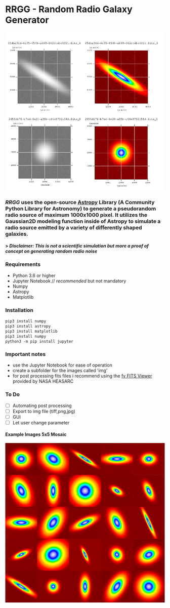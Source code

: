 # RRGG - Random Radio Galaxy Generator
![mosaik](/mosaik.png) 

### ***RRGG*** uses the open-source [Astropy](https://www.astropy.org/) Library (A Community Python Library for Astronomy) to generate a pseudorandom radio source of maximum 1000x1000 pixel. It utilizes the Gaussian2D modeling function inside of Astropy to simulate a radio source emitted by a variety of differently shaped galaxies. 
#### > *Disclaimer: This is not a scientific simulation but more a proof of concept on generating random radio noise*


### Requirements
  * Python 3.6 or higher
  * Jupyter Notebook  // *recommended* but not mandatory
  * Numpy
  * Astropy
  * Matplotlib
### Installation

```
pip3 install numpy
pip3 install astropy
pip3 install matplotlib
pip3 install numpy
python3 -m pip install jupyter
```
### Important notes
* use the Jupyter Notebook for ease of operation
* create a subfolder for the images called 'img'
* for post processing fits files i recommend using the [fv FITS Viewer](https://heasarc.gsfc.nasa.gov/ftools/fv/) provided by NASA HEASARC 

### To Do
- [ ] Automating post processing
- [ ] Export to img file (tiff,png,jpg)
- [ ] GUI
- [ ] Let user change parameter

#### Example Images 5x5 Mosaic
![mosaik](/mosaik5x5.png) 

